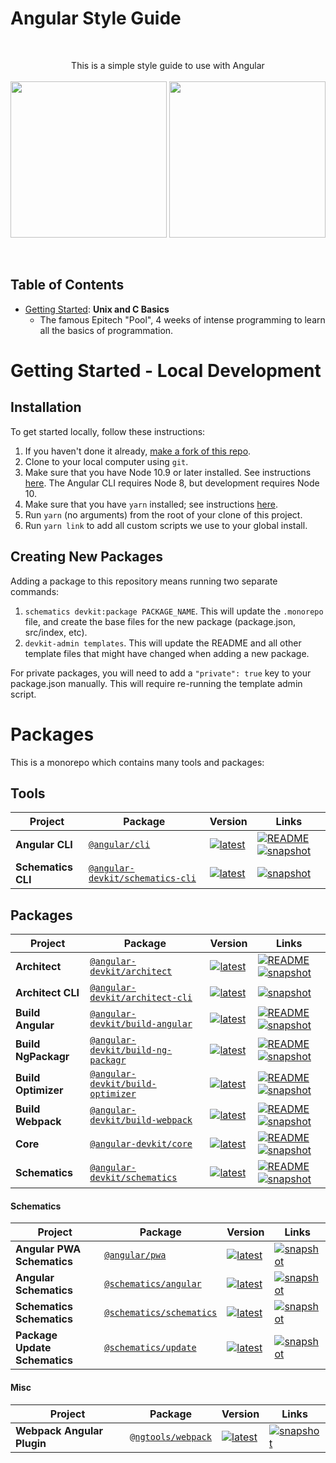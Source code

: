 # Angular Style Guide
<br/>
<p align="center">
This is a simple style guide to use with Angular
<br/><br/>
<img src="./angular_logo.svg" width="250">
<img src="./screenshot1.png" width="250">

</p>
<br/>


## Table of Contents
- [Getting Started](#GettingStarted): **Unix and C Basics**
    - The famous Epitech "Pool", 4 weeks of intense programming to learn all the basics of programmation.


<a name="GettingStarted"></a>

# Getting Started - Local Development

## Installation
To get started locally, follow these instructions:

1. If you haven't done it already, [make a fork of this repo](https://github.com/angular/angular-cli/fork).
1. Clone to your local computer using `git`.
1. Make sure that you have Node 10.9 or later installed. See instructions [here](https://nodejs.org/en/download/). The Angular CLI requires Node 8, but development requires Node 10.
1. Make sure that you have `yarn` installed; see instructions [here](https://yarnpkg.com/lang/en/docs/install/).
1. Run `yarn` (no arguments) from the root of your clone of this project.
1. Run `yarn link` to add all custom scripts we use to your global install.

## Creating New Packages
Adding a package to this repository means running two separate commands:

1. `schematics devkit:package PACKAGE_NAME`. This will update the `.monorepo` file, and create the
  base files for the new package (package.json, src/index, etc).
1. `devkit-admin templates`. This will update the README and all other template files that might
  have changed when adding a new package.

For private packages, you will need to add a `"private": true` key to your package.json manually.
This will require re-running the template admin script.

# Packages

This is a monorepo which contains many tools and packages:



## Tools

| Project | Package | Version | Links |
|---|---|---|---|
**Angular CLI** | [`@angular/cli`](https://npmjs.com/package/@angular/cli) | [![latest](https://img.shields.io/npm/v/%40angular%2Fcli/latest.svg)](https://npmjs.com/package/@angular/cli) | [![README](https://img.shields.io/badge/README--green.svg)](https://github.com/angular/angular-cli/blob/master/packages/angular/cli/README.md) [![snapshot](https://img.shields.io/badge/snapshot--blue.svg)](https://github.com/angular/cli-builds)
**Schematics CLI** | [`@angular-devkit/schematics-cli`](https://npmjs.com/package/@angular-devkit/schematics-cli) | [![latest](https://img.shields.io/npm/v/%40angular-devkit%2Fschematics-cli/latest.svg)](https://npmjs.com/package/@angular-devkit/schematics-cli) |  [![snapshot](https://img.shields.io/badge/snapshot--blue.svg)](https://github.com/angular/angular-devkit-schematics-cli-builds)


## Packages


| Project | Package | Version | Links |
|---|---|---|---|
**Architect** | [`@angular-devkit/architect`](https://npmjs.com/package/@angular-devkit/architect) | [![latest](https://img.shields.io/npm/v/%40angular-devkit%2Farchitect/latest.svg)](https://npmjs.com/package/@angular-devkit/architect) | [![README](https://img.shields.io/badge/README--green.svg)](https://github.com/angular/angular-cli/blob/master/packages/angular_devkit/architect/README.md) [![snapshot](https://img.shields.io/badge/snapshot--blue.svg)](https://github.com/angular/angular-devkit-architect-builds)
**Architect CLI** | [`@angular-devkit/architect-cli`](https://npmjs.com/package/@angular-devkit/architect-cli) | [![latest](https://img.shields.io/npm/v/%40angular-devkit%2Farchitect-cli/latest.svg)](https://npmjs.com/package/@angular-devkit/architect-cli) |  [![snapshot](https://img.shields.io/badge/snapshot--blue.svg)](https://github.com/angular/angular-devkit-architect-cli-builds)
**Build Angular** | [`@angular-devkit/build-angular`](https://npmjs.com/package/@angular-devkit/build-angular) | [![latest](https://img.shields.io/npm/v/%40angular-devkit%2Fbuild-angular/latest.svg)](https://npmjs.com/package/@angular-devkit/build-angular) | [![README](https://img.shields.io/badge/README--green.svg)](https://github.com/angular/angular-cli/blob/master/packages/angular_devkit/build_angular/README.md) [![snapshot](https://img.shields.io/badge/snapshot--blue.svg)](https://github.com/angular/angular-devkit-build-angular-builds)
**Build NgPackagr** | [`@angular-devkit/build-ng-packagr`](https://npmjs.com/package/@angular-devkit/build-ng-packagr) | [![latest](https://img.shields.io/npm/v/%40angular-devkit%2Fbuild-ng-packagr/latest.svg)](https://npmjs.com/package/@angular-devkit/build-ng-packagr) | [![README](https://img.shields.io/badge/README--green.svg)](https://github.com/angular/angular-cli/blob/master/packages/angular_devkit/build_ng_packagr/README.md) [![snapshot](https://img.shields.io/badge/snapshot--blue.svg)](https://github.com/angular/angular-devkit-build-ng-packagr-builds)
**Build Optimizer** | [`@angular-devkit/build-optimizer`](https://npmjs.com/package/@angular-devkit/build-optimizer) | [![latest](https://img.shields.io/npm/v/%40angular-devkit%2Fbuild-optimizer/latest.svg)](https://npmjs.com/package/@angular-devkit/build-optimizer) | [![README](https://img.shields.io/badge/README--green.svg)](https://github.com/angular/angular-cli/blob/master/packages/angular_devkit/build_optimizer/README.md) [![snapshot](https://img.shields.io/badge/snapshot--blue.svg)](https://github.com/angular/angular-devkit-build-optimizer-builds)
**Build Webpack** | [`@angular-devkit/build-webpack`](https://npmjs.com/package/@angular-devkit/build-webpack) | [![latest](https://img.shields.io/npm/v/%40angular-devkit%2Fbuild-webpack/latest.svg)](https://npmjs.com/package/@angular-devkit/build-webpack) | [![README](https://img.shields.io/badge/README--green.svg)](https://github.com/angular/angular-cli/blob/master/packages/angular_devkit/build_webpack/README.md) [![snapshot](https://img.shields.io/badge/snapshot--blue.svg)](https://github.com/angular/angular-devkit-build-webpack-builds)
**Core** | [`@angular-devkit/core`](https://npmjs.com/package/@angular-devkit/core) | [![latest](https://img.shields.io/npm/v/%40angular-devkit%2Fcore/latest.svg)](https://npmjs.com/package/@angular-devkit/core) | [![README](https://img.shields.io/badge/README--green.svg)](https://github.com/angular/angular-cli/blob/master/packages/angular_devkit/core/README.md) [![snapshot](https://img.shields.io/badge/snapshot--blue.svg)](https://github.com/angular/angular-devkit-core-builds)
**Schematics** | [`@angular-devkit/schematics`](https://npmjs.com/package/@angular-devkit/schematics) | [![latest](https://img.shields.io/npm/v/%40angular-devkit%2Fschematics/latest.svg)](https://npmjs.com/package/@angular-devkit/schematics) | [![README](https://img.shields.io/badge/README--green.svg)](https://github.com/angular/angular-cli/blob/master/packages/angular_devkit/schematics/README.md) [![snapshot](https://img.shields.io/badge/snapshot--blue.svg)](https://github.com/angular/angular-devkit-schematics-builds)

#### Schematics

| Project | Package | Version | Links |
|---|---|---|---|
**Angular PWA Schematics** | [`@angular/pwa`](https://npmjs.com/package/@angular/pwa) | [![latest](https://img.shields.io/npm/v/%40angular%2Fpwa/latest.svg)](https://npmjs.com/package/@angular/pwa) |  [![snapshot](https://img.shields.io/badge/snapshot--blue.svg)](https://github.com/angular/angular-pwa-builds)
**Angular Schematics** | [`@schematics/angular`](https://npmjs.com/package/@schematics/angular) | [![latest](https://img.shields.io/npm/v/%40schematics%2Fangular/latest.svg)](https://npmjs.com/package/@schematics/angular) |  [![snapshot](https://img.shields.io/badge/snapshot--blue.svg)](https://github.com/angular/schematics-angular-builds)
**Schematics Schematics** | [`@schematics/schematics`](https://npmjs.com/package/@schematics/schematics) | [![latest](https://img.shields.io/npm/v/%40schematics%2Fschematics/latest.svg)](https://npmjs.com/package/@schematics/schematics) |  [![snapshot](https://img.shields.io/badge/snapshot--blue.svg)](https://github.com/angular/schematics-schematics-builds)
**Package Update Schematics** | [`@schematics/update`](https://npmjs.com/package/@schematics/update) | [![latest](https://img.shields.io/npm/v/%40schematics%2Fupdate/latest.svg)](https://npmjs.com/package/@schematics/update) |  [![snapshot](https://img.shields.io/badge/snapshot--blue.svg)](https://github.com/angular/schematics-update-builds)

#### Misc

| Project | Package | Version | Links |
|---|---|---|---|
**Webpack Angular Plugin** | [`@ngtools/webpack`](https://npmjs.com/package/@ngtools/webpack) | [![latest](https://img.shields.io/npm/v/%40ngtools%2Fwebpack/latest.svg)](https://npmjs.com/package/@ngtools/webpack) |  [![snapshot](https://img.shields.io/badge/snapshot--blue.svg)](https://github.com/angular/ngtools-webpack-builds)
